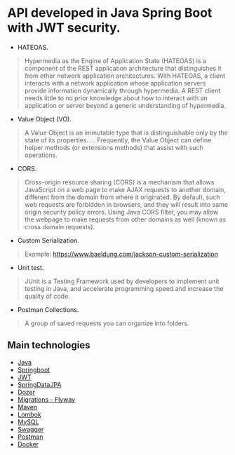 # API developed in Java Spring Boot with JWT security.

- HATEOAS.
> Hypermedia as the Engine of Application State (HATEOAS) is a component of the REST application architecture that distinguishes it from  other network application architectures.
  With HATEOAS, a client interacts with a network application whose application servers provide information dynamically through hypermedia. A REST client needs little to no prior knowledge about how to interact with an application or server beyond a generic understanding of hypermedia.
    
- Value Object (VO).
> A Value Object is an immutable type that is distinguishable only by the state of its properties. ... Frequently, the Value Object can define helper methods (or extensions methods) that assist with such operations.

- CORS.
> Cross-origin resource sharing (CORS) is a mechanism that allows JavaScript on a web page to make AJAX requests to another domain, different from the domain from where it originated. By default, such web requests are forbidden in browsers, and they will result into same origin security policy errors. Using Java CORS filter, you may allow the webpage to make requests from other domains as well (known as cross domain requests).

- Custom Serialization.
> Example: https://www.baeldung.com/jackson-custom-serialization

- Unit test.
> JUnit is a Testing Framework used by developers to implement unit testing in Java, and accelerate programming speed and increase the quality of code.

- Postman Collections.
> A group of saved requests you can organize into folders.


## Main technologies 
- [Java](https://www.java.com/pt_BR/download/faq/develop.xml) 
- [Springboot](https://spring.io/projects/spring-boot)
- [JWT](https://jwt.io/)
- [SpringDataJPA](https://spring.io/projects/spring-data-jpa)
- [Dozer](http://dozer.sourceforge.net/)
- [Migrations - Flyway](https://flywaydb.org/)
- [Maven](https://maven.apache.org/)
- [Lombok](https://projectlombok.org/)
- [MySQL](https://www.mysql.com/)
- [Swagger](https://swagger.io/)
- [Postman](https://www.getpostman.com/)
- [Docker](https://hub.docker.com/)
